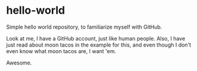 # hello-world
Simple hello world repository, to familiarize myself with GitHub.

Look at me, I have a GitHub account, just like human people.
Also, I have just read about moon tacos in the example for this, and even though I don't even know what moon tacos are, I want 'em.

Awesome.
